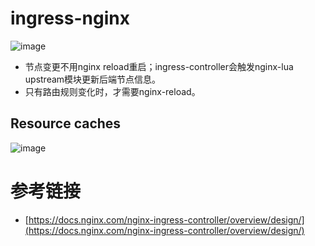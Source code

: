 # ingress-nginx

![image](https://github.com/user-attachments/assets/c48be1a2-dfbf-4942-817a-339fd6904d57)


* 节点变更不用nginx reload重启；ingress-controller会触发nginx-lua upstream模块更新后端节点信息。
* 只有路由规则变化时，才需要nginx-reload。


## Resource caches

![image](https://github.com/user-attachments/assets/8968c78a-3e04-46fa-9d01-6862104fdcf4)


# 参考链接

- [https://docs.nginx.com/nginx-ingress-controller/overview/design/](https://docs.nginx.com/nginx-ingress-controller/overview/design/)
